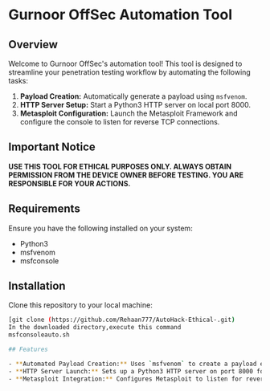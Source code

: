 # Gurnoor OffSec Automation Tool

## Overview

Welcome to Gurnoor OffSec's automation tool! This tool is designed to streamline your penetration testing workflow by automating the following tasks:

1. **Payload Creation:** Automatically generate a payload using `msfvenom`.
2. **HTTP Server Setup:** Start a Python3 HTTP server on local port 8000.
3. **Metasploit Configuration:** Launch the Metasploit Framework and configure the console to listen for reverse TCP connections.

## Important Notice

**USE THIS TOOL FOR ETHICAL PURPOSES ONLY. ALWAYS OBTAIN PERMISSION FROM THE DEVICE OWNER BEFORE TESTING. YOU ARE RESPONSIBLE FOR YOUR ACTIONS.**

## Requirements

Ensure you have the following installed on your system:

- Python3
- msfvenom
- msfconsole

## Installation

Clone this repository to your local machine:

```bash
[git clone (https://github.com/Rehaan777/AutoHack-Ethical-.git)
In the downloaded directory,execute this command
msfconsoleauto.sh

## Features

- **Automated Payload Creation:** Uses `msfvenom` to create a payload efficiently.
- **HTTP Server Launch:** Sets up a Python3 HTTP server on port 8000 for easy payload delivery.
- **Metasploit Integration:** Configures Metasploit to listen for reverse TCP connections automatically.
